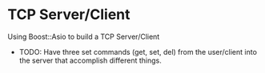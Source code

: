 # TCP Server/Client
Using Boost::Asio to build a TCP Server/Client

- TODO: Have three set commands (get, set, del) from the user/client into the server that accomplish different things.